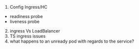 
1. Config Ingress/HC
  - readiness probe
  - liveness probe
2. ingress Vs LoadBalancer
3. TS ingress issues
4. what happens to an unready pod with regards to the service?

